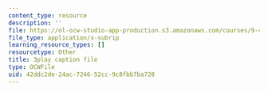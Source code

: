 ```yaml
---
content_type: resource
description: ''
file: https://ol-ocw-studio-app-production.s3.amazonaws.com/courses/9-40-introduction-to-neural-computation-spring-2018/42ddc2de24ac724652cc9c8fbb7ba728_Oq_k8F2T1Jc.srt
file_type: application/x-subrip
learning_resource_types: []
resourcetype: Other
title: 3play caption file
type: OCWFile
uid: 42ddc2de-24ac-7246-52cc-9c8fbb7ba728
---
```

